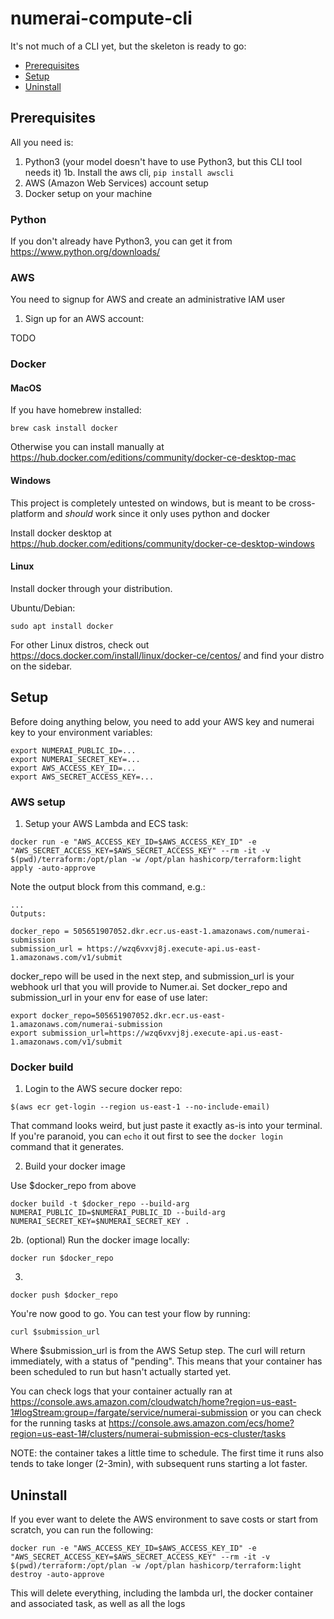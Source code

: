 # numerai-compute-cli

It's not much of a CLI yet, but the skeleton is ready to go:

* [Prerequisites](#prerequisites)
* [Setup](#setup)
* [Uninstall](#uninstall)

## Prerequisites

All you need is:
1. Python3 (your model doesn't have to use Python3, but this CLI tool needs it)
1b. Install the aws cli, `pip install awscli`
2. AWS (Amazon Web Services) account setup
3. Docker setup on your machine


### Python

If you don't already have Python3, you can get it from https://www.python.org/downloads/

### AWS

You need to signup for AWS and create an administrative IAM user
1. Sign up for an AWS account:

TODO

### Docker

#### MacOS

If you have homebrew installed:
```
brew cask install docker
```
Otherwise you can install manually at https://hub.docker.com/editions/community/docker-ce-desktop-mac

#### Windows

This project is completely untested on windows, but is meant to be cross-platform and *should* work since it only uses python and docker

Install docker desktop at https://hub.docker.com/editions/community/docker-ce-desktop-windows

#### Linux

Install docker through your distribution.

Ubuntu/Debian:
```
sudo apt install docker
```

For other Linux distros, check out https://docs.docker.com/install/linux/docker-ce/centos/ and find your distro on the sidebar.

## Setup

Before doing anything below, you need to add your AWS key and numerai key to your environment variables:
```
export NUMERAI_PUBLIC_ID=...
export NUMERAI_SECRET_KEY=...
export AWS_ACCESS_KEY_ID=...
export AWS_SECRET_ACCESS_KEY=...
```

### AWS setup

1. Setup your AWS Lambda and ECS task:
```
docker run -e "AWS_ACCESS_KEY_ID=$AWS_ACCESS_KEY_ID" -e "AWS_SECRET_ACCESS_KEY=$AWS_SECRET_ACCESS_KEY" --rm -it -v $(pwd)/terraform:/opt/plan -w /opt/plan hashicorp/terraform:light apply -auto-approve
```

Note the output block from this command, e.g.:
```
...
Outputs:

docker_repo = 505651907052.dkr.ecr.us-east-1.amazonaws.com/numerai-submission
submission_url = https://wzq6vxvj8j.execute-api.us-east-1.amazonaws.com/v1/submit
```

docker_repo will be used in the next step, and submission_url is your webhook url that you will provide to Numer.ai. Set docker_repo and submission_url in your env for ease of use later:
```
export docker_repo=505651907052.dkr.ecr.us-east-1.amazonaws.com/numerai-submission
export submission_url=https://wzq6vxvj8j.execute-api.us-east-1.amazonaws.com/v1/submit
```

### Docker build

1. Login to the AWS secure docker repo:
```
$(aws ecr get-login --region us-east-1 --no-include-email)
```

That command looks weird, but just paste it exactly as-is into your terminal. If you're paranoid, you can `echo` it out first to see the `docker login` command that it generates.

2. Build your docker image

Use $docker_repo from above
```
docker build -t $docker_repo --build-arg NUMERAI_PUBLIC_ID=$NUMERAI_PUBLIC_ID --build-arg NUMERAI_SECRET_KEY=$NUMERAI_SECRET_KEY .
```

2b. (optional) Run the docker image locally:
```
docker run $docker_repo
```

3.
```
docker push $docker_repo
```

You're now good to go. You can test your flow by running:
```
curl $submission_url
```
Where $submission_url is from the AWS Setup step. The curl will return immediately, with a status of "pending". This means that your container has been scheduled to run but hasn't actually started yet.

You can check logs that your container actually ran at https://console.aws.amazon.com/cloudwatch/home?region=us-east-1#logStream:group=/fargate/service/numerai-submission or you can check for the running tasks at https://console.aws.amazon.com/ecs/home?region=us-east-1#/clusters/numerai-submission-ecs-cluster/tasks

NOTE: the container takes a little time to schedule. The first time it runs also tends to take longer (2-3min), with subsequent runs starting a lot faster.

## Uninstall

If you ever want to delete the AWS environment to save costs or start from scratch, you can run the following:
```
docker run -e "AWS_ACCESS_KEY_ID=$AWS_ACCESS_KEY_ID" -e "AWS_SECRET_ACCESS_KEY=$AWS_SECRET_ACCESS_KEY" --rm -it -v $(pwd)/terraform:/opt/plan -w /opt/plan hashicorp/terraform:light destroy -auto-approve
```

This will delete everything, including the lambda url, the docker container and associated task, as well as all the logs

